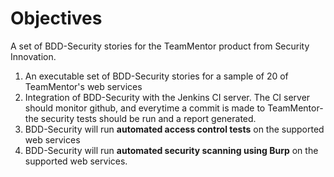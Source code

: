 # Objectives

A set of BDD-Security stories for the TeamMentor product from Security Innovation.

1. An executable set of BDD-Security stories for a sample of 20 of TeamMentor's web services
2. Integration of BDD-Security with the Jenkins CI server.  The CI server should monitor github, and everytime a commit is made to TeamMentor- the security tests should be run and a report generated.
3. BDD-Security will run **automated access control tests** on the supported web services
4. BDD-Security will run **automated security scanning using Burp** on the supported web services.
